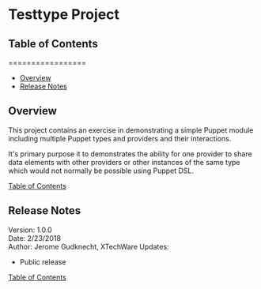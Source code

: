 # Testtype Project

<a name="table-of-contents"></a>
## Table of Contents
=================

* [Overview](#overview)
* [Release Notes](#release-notes)

<a name="overview"></a>
## Overview

This project contains an exercise in demonstrating a simple Puppet module including multiple Puppet types and providers and their interactions.

It's primary purpose it to demonstrates the ability for one provider to share data elements with other providers or other instances of the same type which would not normally be possible using Puppet DSL.

[Table of Contents](#table-of-contents)

<a name="release-notes"></a>
## Release Notes

Version: 1.0.0  
Date: 2/23/2018  
Author: Jerome Gudknecht, XTechWare
Updates:
* Public release

[Table of Contents](#table-of-contents)
